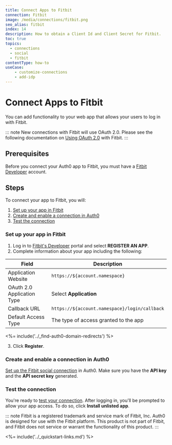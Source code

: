 ```yaml
---
title: Connect Apps to Fitbit
connection: Fitbit
image: /media/connections/fitbit.png
seo_alias: fitbit
index: 14
description: How to obtain a Client Id and Client Secret for Fitbit.
toc: true
topics:
  - connections
  - social
  - fitbit
contentType: how-to
useCase:
    - customize-connections
    - add-idp
---
```


# Connect Apps to Fitbit

You can add functionality to your web app that allows your users to log in with Fitbit. 

::: note
New connections with Fitbit will use OAuth 2.0. Please see the following documentation on [Using OAuth 2.0](https://dev.fitbit.com/docs/oauth2/) with Fitbit.
:::

## Prerequisites

Before you connect your Auth0 app to Fitbit, you must have a [Fitbit Developer](https://dev.fitbit.com) account.

## Steps

To connect your app to Fitbit, you will:

1. [Set up your app in Fitbit](#set-up-your-app-in-fitbit)
2. [Create and enable a connection in Auth0](#create-and-enable-a-connection-in-auth0)
3. [Test the connection](#test-the-connection)

### Set up your app in Fitbit

1. Log in to [Fitbit's Developer](https://dev.fitbit.com) portal and select **REGISTER AN APP**.
2. Complete information about your app including the following:

| Field | Description
--------|------------
Application Website | `https://${account.namespace}`
OAuth 2.0 Application Type | Select **Application**
Callback URL | `https://${account.namespace}/login/callback`
Default Access Type | The type of access granted to the app

<%= include('../_find-auth0-domain-redirects') %>

3. Click **Register**.

### Create and enable a connection in Auth0

[Set up the Fitbit social connection](/dashboard/guides/connections/set-up-connections-social) in Auth0. Make sure you have the **API key** and the **API secret key** generated.

### Test the connection

You're ready to [test your connection](/dashboard/guides/connections/test-connections-social). After logging in, you'll be prompted to allow your app access. To do so, click **Install unlisted app**.

::: note
Fitbit is a registered trademark and service mark of Fitbit, Inc. Auth0 is designed for use with the Fitbit platform. This product is not part of Fitbit, and Fitbit does not service or warrant the functionality of this product.
:::

<%= include('../_quickstart-links.md') %>
